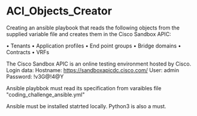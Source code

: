 # ACI_Objects_Creator


Creating an ansible playbook that reads the following objects from the supplied variable file and
creates them in the Cisco Sandbox APIC:

• Tenants
• Application profiles
• End point groups
• Bridge domains
• Contracts
• VRFs

The Cisco Sandbox APIC is an online testing environment hosted by Cisco.
Login data:
Hostname: https://sandboxapicdc.cisco.com/
User: admin
Password: !v3G@!4@Y



Ansible playbbok must read its specification from varaibles file "coding_challenge_ansible.yml"

Ansible must be installed statrted locally.
Python3 is also a must.

